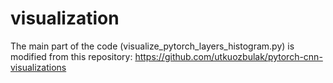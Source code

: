 # visualization
The main part of the code (visualize_pytorch_layers_histogram.py) is modified from this repository: https://github.com/utkuozbulak/pytorch-cnn-visualizations

